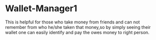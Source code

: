 # Wallet-Manager1
This is helpful for those who take money from friends and can not remember from who he/she taken that money,so by simply seeing their wallet one can easily identify and pay the owes money to right person.
